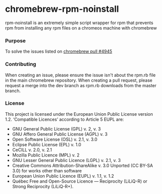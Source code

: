 # chromebrew-rpm-noinstall
rpm-noinstall is an extremely simple script wrapper for rpm that prevents rpm from installing any rpm files on a chromeos machine with chromebrew

### Purpose
To solve the issues listed on [chromebrew pull #4945](https://github.com/skycocker/chromebrew/pull/4945)

### Contributing
When creating an issue, please ensure the issue isn't about the rpm.rb file in the main chromebrew repository.
When creating a pull request, please request a merge into the dev branch as rpm.rb downloads from the master branch.

### License
This project is licensed under the European Union Public License version 1.2. 
‘Compatible Licences’ according to Article 5 EUPL are:
- GNU General Public License (GPL) v. 2, v. 3
- GNU Affero General Public License (AGPL) v. 3
- Open Software License (OSL) v. 2.1, v. 3.0
- Eclipse Public License (EPL) v. 1.0
- CeCILL v. 2.0, v. 2.1
- Mozilla Public Licence (MPL) v. 2
- GNU Lesser General Public Licence (LGPL) v. 2.1, v. 3
- Creative Commons Attribution-ShareAlike v. 3.0 Unported (CC BY-SA 3.0) for
  works other than software
- European Union Public Licence (EUPL) v. 1.1, v. 1.2
- Québec Free and Open-Source Licence — Reciprocity (LiLiQ-R) or Strong
  Reciprocity (LiLiQ-R+).
